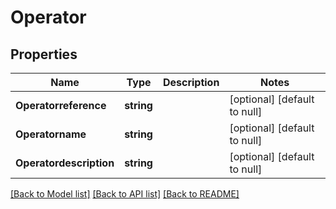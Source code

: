 # Operator

## Properties
Name | Type | Description | Notes
------------ | ------------- | ------------- | -------------
**Operatorreference** | **string** |  | [optional] [default to null]
**Operatorname** | **string** |  | [optional] [default to null]
**Operatordescription** | **string** |  | [optional] [default to null]

[[Back to Model list]](../README.md#documentation-for-models) [[Back to API list]](../README.md#documentation-for-api-endpoints) [[Back to README]](../README.md)


